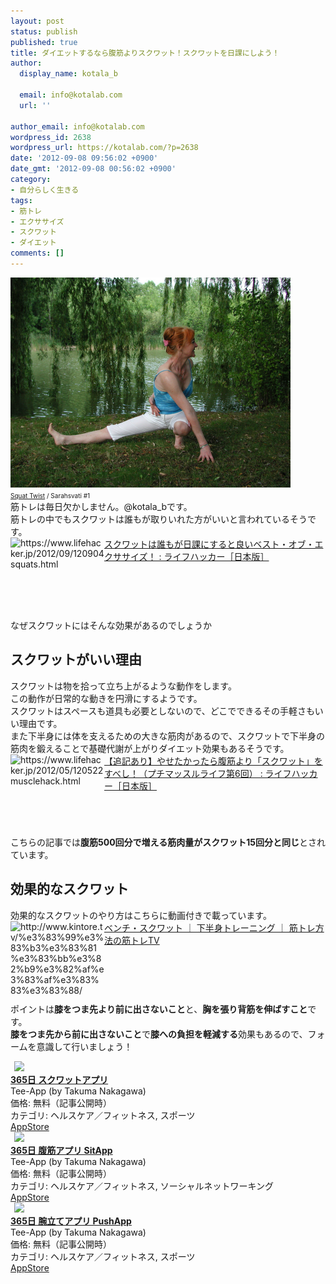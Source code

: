 ```yaml
---
layout: post
status: publish
published: true
title: ダイエットするなら腹筋よりスクワット！スクワットを日課にしよう！
author:
  display_name: kotala_b

  email: info@kotalab.com
  url: ''

author_email: info@kotalab.com
wordpress_id: 2638
wordpress_url: https://kotalab.com/?p=2638
date: '2012-09-08 09:56:02 +0900'
date_gmt: '2012-09-08 00:56:02 +0900'
category:
- 自分らしく生きる
tags:
- 筋トレ
- エクササイズ
- スクワット
- ダイエット
comments: []
---
```

<p><a href="/wp-content/uploads/squat_120908.jpg" target="_blank"><img src="/wp-content/uploads/squat_120908.jpg" alt="" title="squat_120908" width="448" height="336" class="alignnone size-full wp-image-2640" /></a><br />
<span style="font-size:10px;"><a href="https://www.flickr.com/photos/82376679@N04/7730354448/" target="_blank">Squat Twist</a> / Sarahsvati #1</span><br />
筋トレは毎日欠かしません。@kotala_bです。<br />
筋トレの中でもスクワットは誰もが取りいれた方がいいと言われているそうです。<br />
<a href="https://www.lifehacker.jp/2012/09/120904squats.html" target="_blank"><img src="https://capture.heartrails.com/150x130?https://www.lifehacker.jp/2012/09/120904squats.html" alt="https://www.lifehacker.jp/2012/09/120904squats.html" width="150" height="130" align="left" /></a><a href="https://www.lifehacker.jp/2012/09/120904squats.html" target="_blank">スクワットは誰もが日課にすると良いベスト・オブ・エクササイズ！ : ライフハッカー［日本版］</a><br style="clear:both;" />なぜスクワットにはそんな効果があるのでしょうか<br />
</p>
<!--more-->
<h2>スクワットがいい理由</h2>
<p>スクワットは物を拾って立ち上がるような動作をします。<br />
この動作が日常的な動きを円滑にするようです。<br />
スクワットはスペースも道具も必要としないので、どこでできるその手軽さもいい理由です。<br />
また下半身には体を支えるための大きな筋肉があるので、スクワットで下半身の筋肉を鍛えることで基礎代謝が上がりダイエット効果もあるそうです。<br />
<a href="https://www.lifehacker.jp/2012/05/120522musclehack.html" target="_blank"><img src="https://capture.heartrails.com/150x130?https://www.lifehacker.jp/2012/05/120522musclehack.html" alt="https://www.lifehacker.jp/2012/05/120522musclehack.html" width="150" height="130" align="left" /></a><a href="https://www.lifehacker.jp/2012/05/120522musclehack.html" target="_blank">【追記あり】やせたかったら腹筋より「スクワット」をすべし！（プチマッスルライフ第6回） : ライフハッカー［日本版］</a><br style="clear:both;" />こちらの記事では<strong>腹筋500回分で増える筋肉量がスクワット15回分と同じ</strong>とされています。</p>
<h2>効果的なスクワット</h2>
<p>効果的なスクワットのやり方はこちらに動画付きで載っています。<br />
<a href="http://www.kintore.tv/%e3%83%99%e3%83%b3%e3%83%81%e3%83%bb%e3%82%b9%e3%82%af%e3%83%af%e3%83%83%e3%83%88/" target="_blank"><img src="https://capture.heartrails.com/150x130?http://www.kintore.tv/%e3%83%99%e3%83%b3%e3%83%81%e3%83%bb%e3%82%b9%e3%82%af%e3%83%af%e3%83%83%e3%83%88/" alt="http://www.kintore.tv/%e3%83%99%e3%83%b3%e3%83%81%e3%83%bb%e3%82%b9%e3%82%af%e3%83%af%e3%83%83%e3%83%88/" width="150" height="130" align="left" /></a><a href="http://www.kintore.tv/%e3%83%99%e3%83%b3%e3%83%81%e3%83%bb%e3%82%b9%e3%82%af%e3%83%af%e3%83%83%e3%83%88/" target="_blank">ベンチ・スクワット ｜ 下半身トレーニング ｜ 筋トレ方法の筋トレTV</a><br style="clear:both;" />ポイントは<strong>膝をつま先より前に出さないこと</strong>と、<strong>胸を張り背筋を伸ばすこと</strong>です。<br />
<strong>膝をつま先から前に出さないこと</strong>で<strong>膝への負担を軽減する</strong>効果もあるので、フォームを意識して行いましょう！</p>
<div class="applink">
<div class="applinkimg"><a href="https://itunes.apple.com/jp/app/365ri-sukuwattoapuri/id451036970?mt=8&uo=4&at=10l4yU" rel="nofollow" target="_blank"><img hspace="6" src="http://a1003.phobos.apple.com/us/r30/Purple/v4/ee/db/f7/eedbf7d9-e549-31ff-f576-4b0b5651b8a3/mzl.fsvemnsx.png" width="80" /></a></div>
<div class="applinktext">
<div class="applinktitle"><strong><a href="https://itunes.apple.com/jp/app/365ri-sukuwattoapuri/id451036970?mt=8&uo=4&at=10l4yU" rel="nofollow" target="_blank">365日 スクワットアプリ</a></strong></div>
<div class="applinkinfo">Tee-App (by Takuma Nakagawa)</div>
<div class="applinkinfo">価格: 無料（記事公開時）</div>
<div class="applinkinfo">カテゴリ: ヘルスケア／フィットネス, スポーツ</div>
</div>
<div class="clear"></div>
<div class="appstorelink"><a href="https://itunes.apple.com/jp/app/365ri-sukuwattoapuri/id451036970?mt=8&uo=4&at=10l4yU" rel="nofollow" target="_blank">AppStore</a></div>
</div>
<div class="applink">
<div class="applinkimg"><a href="https://itunes.apple.com/jp/app/365ri-fu-jinapuri-sitapp/id416324414?mt=8&uo=4&at=10l4yU" rel="nofollow" target="_blank"><img hspace="6" src="http://a1575.phobos.apple.com/us/r30/Purple2/v4/a1/f0/8a/a1f08aff-fe9d-66cc-8a5f-7cd469a92c65/mzl.tmxivoox.png" width="80" /></a></div>
<div class="applinktext">
<div class="applinktitle"><strong><a href="https://itunes.apple.com/jp/app/365ri-fu-jinapuri-sitapp/id416324414?mt=8&uo=4&at=10l4yU" rel="nofollow" target="_blank">365日 腹筋アプリ SitApp</a></strong></div>
<div class="applinkinfo">Tee-App (by Takuma Nakagawa)</div>
<div class="applinkinfo">価格: 無料（記事公開時）</div>
<div class="applinkinfo">カテゴリ: ヘルスケア／フィットネス, ソーシャルネットワーキング</div>
</div>
<div class="clear"></div>
<div class="appstorelink"><a href="https://itunes.apple.com/jp/app/365ri-fu-jinapuri-sitapp/id416324414?mt=8&uo=4&at=10l4yU" rel="nofollow" target="_blank">AppStore</a></div>
</div>
<div class="applink">
<div class="applinkimg"><a href="https://itunes.apple.com/jp/app/365ri-wan-liteapuri-pushapp/id421608233?mt=8&uo=4&at=10l4yU" rel="nofollow" target="_blank"><img hspace="6" src="http://a343.phobos.apple.com/us/r30/Purple4/v4/7e/87/37/7e873752-7838-9a83-b529-0af1b904cac3/mzl.gwywbuot.png" width="80" /></a></div>
<div class="applinktext">
<div class="applinktitle"><strong><a href="https://itunes.apple.com/jp/app/365ri-wan-liteapuri-pushapp/id421608233?mt=8&uo=4&at=10l4yU" rel="nofollow" target="_blank">365日 腕立てアプリ PushApp</a></strong></div>
<div class="applinkinfo">Tee-App (by Takuma Nakagawa)</div>
<div class="applinkinfo">価格: 無料（記事公開時）</div>
<div class="applinkinfo">カテゴリ: ヘルスケア／フィットネス, スポーツ</div>
</div>
<div class="clear"></div>
<div class="appstorelink"><a href="https://itunes.apple.com/jp/app/365ri-wan-liteapuri-pushapp/id421608233?mt=8&uo=4&at=10l4yU" rel="nofollow" target="_blank">AppStore</a></div>
</div>

